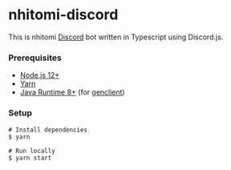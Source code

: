 # nhitomi-discord

This is nhitomi [Discord](https://discord.com) bot written in Typescript using Discord.js.

### Prerequisites

- [Node.js 12+](https://nodejs.org/)
- [Yarn](https://yarnpkg.com/)
- [Java Runtime 8+](https://www.java.com/download/) (for [genclient](../docs/genclient.md))

### Setup

```shell
# Install dependencies
$ yarn

# Run locally
$ yarn start
```
